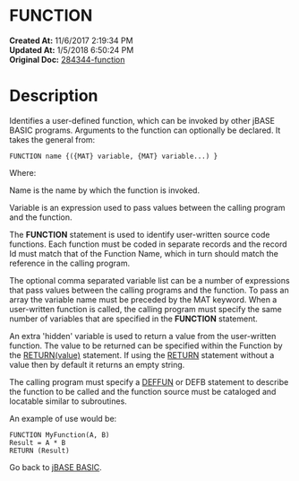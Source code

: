 # FUNCTION

**Created At:** 11/6/2017 2:19:34 PM  
**Updated At:** 1/5/2018 6:50:24 PM  
**Original Doc:** [284344-function](https://docs.jbase.com/36868-jbase-basic/284344-function)  


# Description

Identifies a user-defined function, which can be invoked by other jBASE BASIC programs. Arguments to the function can optionally be declared. It takes the general from:

```
FUNCTION name {({MAT} variable, {MAT} variable...) }
```

Where:

Name is the name by which the function is invoked.

Variable is an expression used to pass values between the calling program and the function.

The **FUNCTION** statement is used to identify user-written source code functions. Each function must be coded in separate records and the record Id must match that of the Function Name, which in turn should match the reference in the calling program.

The optional comma separated variable list can be a number of expressions that pass values between the calling programs and the function. To pass an array the variable name must be preceded by the MAT keyword. When a user-written function is called, the calling program must specify the same number of variables that are specified in the **FUNCTION** statement.

An extra 'hidden' variable is used to return a value from the user-written function. The value to be returned can be specified within the Function by the [RETURN(value)](./../return) statement. If using the [RETURN](./../return) statement without a value then by default it returns an empty string.

The calling program must specify a [DEFFUN](./../deffun) or DEFB statement to describe the function to be called and the function source must be cataloged and locatable similar to subroutines.

An example of use would be:

```
FUNCTION MyFunction(A, B)
Result = A * B
RETURN (Result)
```



Go back to [jBASE BASIC](./../jbase-basic-programmers-reference-guide).
